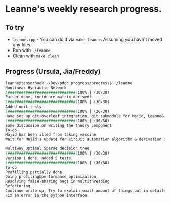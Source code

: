 # Leanne's weekly research progress.

## To try

* `leanne.cpp` - You can do it via `make leanne`. Assuming you havn't moved any files.
*  Run with `./leanne`
*  Clean with `make clean`

## Progress (Ursula, Jia/Freddy)

```markdown
leanne@tensorbook:~/Dev/pdoc_progress/progress$ ./leanne
Nonlinear Hydraulic Network
[##############################]100% | (30/30)
Parser done, incidence matrix derived!
[##############################]100% | (30/30)
Added unit tests
[##############################]100% | (30/30)
Have set up git+overleaf integration, git submodule for Majid, Leanne&Ursula's joint paper
[##############################]100% | (30/30)
Some discussion on writing the theory component
To-do
Majid has been illed from taking vaccine
Wait for Majid's update for circuit automation algorithm & derivation of nonlinear equations system

Multiway Optimal Sparse decision tree
[##############################]100% | (30/30)
Version 1 done, added 5 tests,
[##############################]100% | (30/30)
To-do
Profilling partially done,
Doing profiling&performance optimization,
Resolving false-sharing bugs in multithreading
Refactoring
Continue write-up, Try to explain small amount of things but in details, especially codes...
Fix an error in the python interface

```



